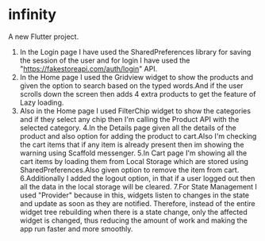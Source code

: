 # infinity

A new Flutter project.

1. In the Login page I have used the SharedPreferences library for saving the session of the user and for login I have used the "https://fakestoreapi.com/auth/login" API.
2. In the Home page I used the Gridview widget to show the products and given the option to search based on the typed words.And if the user scrolls down the screen then adds 4 extra products to get the feature of Lazy loading.
3. Also in the Home page I used FilterChip widget to show the categories and if they select any chip then I'm calling the Product API with the selected category.
4.In the Details page given all the details of the product and also option for adding the product to cart.Also I'm checking the cart items that if any item is already present then im showing the warning using Scaffold messenger.
5.In Cart page I'm showing all the cart items by loading them from Local Storage which are stored using SharedPreferences.Also given option to remove the item from cart.
6.Additionally I added the logout option, in that if a user logged out then all the data in the local storage will be cleared.
7.For State Management I used "Provider" because in this, widgets listen to changes in the state and update as soon as they are notified. Therefore, instead of the entire widget tree rebuilding when there is a state change, only the affected widget is changed, thus reducing the amount of work and making the app run faster and more smoothly.
